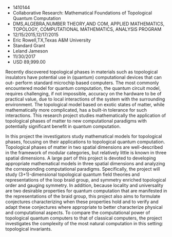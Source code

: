 
* 1410144
* Collaborative Research: Mathematical Foundations of Topological Quantum Computation
* DMS,ALGEBRA,NUMBER THEORY,AND COM, APPLIED MATHEMATICS, TOPOLOGY, COMPUTATIONAL MATHEMATICS, ANALYSIS PROGRAM
* 12/15/2015,12/17/2015
* Eric Rowell,TX,Texas A&M University
* Standard Grant
* Leland Jameson
* 11/30/2017
* USD 89,999.00

Recently discovered topological phases in materials such as topological
insulators have potential use in (quantum) computational devices that can out-
perform standard microchip based computers. The most commonly encountered model
for quantum computation, the quantum circuit model, requires challenging, if not
impossible, accuracy on the hardware to be of practical value, due to local
interactions of the system with the surrounding environment. The topological
model based on exotic states of matter, while mathematically more complicated,
has a built-in tolerance for such interactions. This research project studies
mathematically the application of topological phases of matter to new
computational paradigms with potentially significant benefit in quantum
computation.

In this project the investigators study mathematical models for topological
phases, focusing on their applications to topological quantum computation.
Topological phases of matter in two spatial dimensions are well-described in the
framework of modular categories, but relatively little is known in three spatial
dimensions. A large part of this project is devoted to developing appropriate
mathematical models in three spatial dimensions and analyzing the corresponding
computational paradigms. Specifically, the project will study (3+1)-dimensional
topological quantum field theories and representations of the loop braid group,
and symmetry enriched topological order and gauging symmetry. In addition,
because locality and universality are two desirable properties for quantum
computation that are manifested in the representations of the braid group, this
project also aims to formulate conjectures characterizing when these properties
hold and to verify and adapt these conjectures where appropriate to better
characterize physical and computational aspects. To compare the computational
power of topological quantum computers to that of classical computers, the
project investigates the complexity of the most natural computation in this
setting: topological invariants.
